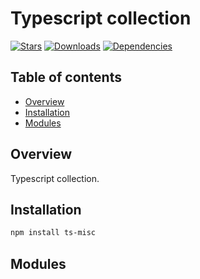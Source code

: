 # Typescript collection

[![Stars](https://img.shields.io/github/stars/iliubinskii/ts-misc)](https://github.com/iliubinskii/ts-misc)
[![Downloads](https://img.shields.io/npm/dm/ts-misc)](https://www.npmjs.com/package/ts-misc)
[![Dependencies](https://img.shields.io/librariesio/release/npm/ts-misc)](https://libraries.io/npm/ts-misc)

## Table of contents

- [Overview](#overview)
- [Installation](#installation)
- [Modules](#modules)

## <a id="overview"></a>Overview

Typescript collection.

## <a id="installation"></a>Installation

```sh
npm install ts-misc
```

## <a id="modules"></a>Modules
